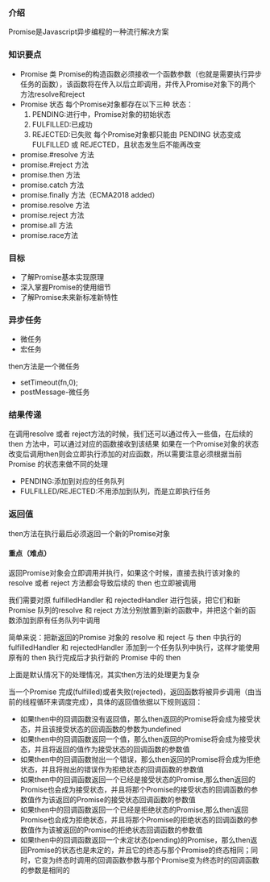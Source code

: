 ### 介绍
Promise是Javascript异步编程的一种流行解决方案

### 知识要点
- Promise 类
 Promise的构造函数必须接收一个函数参数（也就是需要执行异步任务的函数），该函数将在传入以后立即调用，并传入Promise对象下的两个方法resolve和reject
- Promise 状态
  每个Promise对象都存在以下三种 状态：
  1. PENDING:进行中，Promise对象的初始状态
  2. FULFILLED:已成功
  3. REJECTED:已失败
  每个Promise对象都只能由 PENDING 状态变成 FULFILLED 或 REJECTED，且状态发生后不能再改变
- promise.#resolve 方法
- promise.#reject 方法
- promise.then 方法
- promise.catch 方法
- promise.finally 方法（ECMA2018 added）
- promise.resolve 方法
- promise.reject 方法
- promise.all 方法
- promise.race方法

### 目标
- 了解Promise基本实现原理
- 深入掌握Promise的使用细节
- 了解Promise未来新标准新特性

### 异步任务
- 微任务
- 宏任务

then方法是一个微任务

- setTimeout(fn,0);
- postMessage-微任务

### 结果传递
在调用resolve 或者 reject方法的时候，我们还可以通过传入一些值，在后续的then 方法中，可以通过对应的函数接收到该结果
如果在一个Promise对象的状态改变后调用then则会立即执行添加的对应函数，所以需要注意必须根据当前Promise 的状态来做不同的处理
- PENDING:添加到对应的任务队列
- FULFILLED/REJECTED:不用添加到队列，而是立即执行任务

### 返回值
then方法在执行最后必须返回一个新的Promise对象
#### 重点（难点）
返回Promise对象会立即调用并执行，如果这个时候，直接去执行该对象的resolve 或者 reject 方法都会导致后续的 then 也立即被调用

我们需要对原 fulfilledHandler 和 rejectedHandler 进行包装，把它们和新 Promise 队列的resolve 和 reject 方法分别放置到新的函数中，并把这个新的函数添加到原有任务队列中调用

简单来说：把新返回的Promise 对象的 resolve 和 reject 与 then 中执行的 fulfilledHandler 和 rejectedHandler 添加到一个任务队列中执行，这样才能使用原有的 then 执行完成后才执行新的 Promise 中的 then

上面是默认情况下的处理情况，其实then方法的处理更为复杂

当一个Promise 完成(fulfilled)或者失败(rejected)，返回函数将被异步调用（由当前的线程循环来调度完成），具体的返回值依据以下规则返回：
- 如果then中的回调函数没有返回值，那么then返回的Promise将会成为接受状态，并且该接受状态的回调函数的参数为undefined
- 如果then中的回调函数返回一个值，那么then返回的Promise将会成为接受状态，并且将返回的值作为接受状态的回调函数的参数值
- 如果then中的回调函数抛出一个错误，那么then返回的Promise将会成为拒绝状态，并且将抛出的错误作为拒绝状态的回调函数的参数值
- 如果then中的回调函数返回一个已经是接受状态的Promise,那么then返回的Promise也会成为接受状态，并且将那个Promise的接受状态的回调函数的参数值作为该返回的Promise的接受状态回调函数的参数值
- 如果then中的回调函数返回一个已经是拒绝状态的Promise,那么then返回Promise也会成为拒绝状态，并且将那个Promise的拒绝状态的回调函数的参数值作为该被返回的Promise的拒绝状态回调函数的参数值
- 如果then中的回调函数返回一个未定状态(pending)的Promise，那么then返回Promise的状态也是未定的，并且它的终态与那个Promise的终态相同；同时，它变为终态时调用的回调函数参数与那个Promise变为终态时的回调函数的参数是相同的